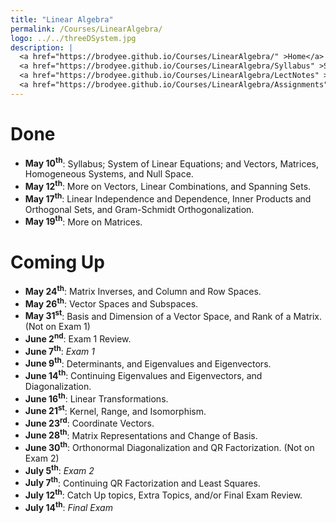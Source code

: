 ```yaml
---
title: "Linear Algebra"
permalink: /Courses/LinearAlgebra/
logo: ../../threeDSystem.jpg
description: |
  <a href="https://brodyee.github.io/Courses/LinearAlgebra/" >Home</a> <br />
  <a href="https://brodyee.github.io/Courses/LinearAlgebra/Syllabus" >Syllabus</a> <br />
  <a href="https://brodyee.github.io/Courses/LinearAlgebra/LectNotes" >Lecture Notes</a> <br />
  <a href="https://brodyee.github.io/Courses/LinearAlgebra/Assignments" >Assignments</a>
---
```


# Done

  - **May 10<sup>th</sup>**: Syllabus; System of Linear Equations; and Vectors, Matrices, Homogeneous Systems, and Null Space.
  - **May 12<sup>th</sup>**: More on Vectors, Linear Combinations, and Spanning Sets.
  - **May 17<sup>th</sup>**: Linear Independence and Dependence, Inner Products and Orthogonal Sets, and Gram-Schmidt Orthogonalization.
  - **May 19<sup>th</sup>**: More on Matrices.
  
# Coming Up

  - **May 24<sup>th</sup>**: Matrix Inverses, and Column and Row Spaces.
  - **May 26<sup>th</sup>**: Vector Spaces and Subspaces.
  - **May 31<sup>st</sup>**: Basis and Dimension of a Vector Space, and Rank of a Matrix. (Not on Exam 1)
  - **June 2<sup>nd</sup>**: Exam 1 Review. 
  - **June 7<sup>th</sup>**: *Exam 1*
  - **June 9<sup>th</sup>**: Determinants, and Eigenvalues and Eigenvectors.
  - **June 14<sup>th</sup>**: Continuing Eigenvalues and Eigenvectors, and Diagonalization.
  - **June 16<sup>th</sup>**: Linear Transformations.
  - **June 21<sup>st</sup>**: Kernel, Range, and Isomorphism.
  - **June 23<sup>rd</sup>**: Coordinate Vectors.
  - **June 28<sup>th</sup>**: Matrix Representations and Change of Basis.
  - **June 30<sup>th</sup>**: Orthonormal Diagonalization and QR Factorization. (Not on Exam 2)
  - **July 5<sup>th</sup>**: *Exam 2*
  - **July 7<sup>th</sup>**: Continuing QR Factorization and Least Squares.
  - **July 12<sup>th</sup>**: Catch Up topics, Extra Topics, and/or Final Exam Review.
  - **July 14<sup>th</sup>**: *Final Exam*
